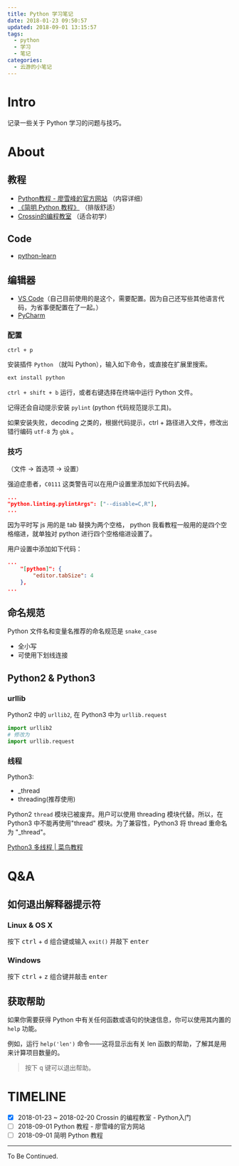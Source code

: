 ```yaml
---
title: Python 学习笔记
date: 2018-01-23 09:50:57
updated: 2018-09-01 13:15:57
tags:
  - python
  - 学习
  - 笔记
categories:
  - 云游的小笔记
---
```

# Intro

记录一些关于 Python 学习的问题与技巧。

<!-- more -->

# About

## 教程

- [Python教程 - 廖雪峰的官方网站](https://www.liaoxuefeng.com/wiki/0014316089557264a6b348958f449949df42a6d3a2e542c000) （内容详细）
- [《简明 Python 教程》](https://bop.mol.uno/) （排版舒适）
- [Crossin的编程教室](http://crossincode.com/home/) （适合初学）

## Code

- [python-learn](https://github.com/YunYouJun/python-learn)

## 编辑器

- [VS Code](https://code.visualstudio.com/)（自己目前使用的是这个，需要配置。因为自己还写些其他语言代码，为省事便配置在了一起。）
- [PyCharm](https://www.jetbrains.com/pycharm/)

### 配置

`ctrl + p`

安装插件 `Python` （就叫 Python），输入如下命令，或直接在扩展里搜索。

```sh
ext install python
```

`ctrl + shift + b` 运行，或者右键选择在终端中运行 Python 文件。

记得还会自动提示安装 `pylint` (python 代码规范提示工具)。

如果安装失败，decoding 之类的，根据代码提示，ctrl + 路径进入文件，修改出错行编码 `utf-8` 为 `gbk` 。

### 技巧

（文件 -> 首选项 -> 设置）

强迫症患者，`C0111` 这类警告可以在用户设置里添加如下代码去掉。

```json
...
"python.linting.pylintArgs": ["--disable=C,R"],
...
```

因为平时写 js 用的是 tab 替换为两个空格， python 我看教程一般用的是四个空格缩进，就单独对 python 进行四个空格缩进设置了。

用户设置中添加如下代码：

```json
...
    "[python]": {
        "editor.tabSize": 4
    },
...
```

## 命名规范

Python 文件名和变量名推荐的命名规范是 `snake_case`

- 全小写
- 可使用下划线连接

## Python2 & Python3

### urllib

Python2 中的 `urllib2`, 在 Python3 中为 `urllib.request`

```py
import urllib2
# 修改为
import urllib.request
```

### 线程

Python3:

- _thread
- threading(推荐使用)

Python2 `thread` 模块已被废弃。用户可以使用 threading 模块代替。所以，在 Python3 中不能再使用"thread" 模块。为了兼容性，Python3 将 thread 重命名为 "_thread"。

[Python3 多线程 | 菜鸟教程](http://www.runoob.com/python3/python3-multithreading.html)

# Q&A

## 如何退出解释器提示符

### Linux & OS X

按下 <kbd>ctrl</kbd> + <kbd>d</kbd> 组合键或输入 `exit()` 并敲下 <kbd>enter</kbd>

### Windows

按下 <kbd>ctrl</kbd> + <kbd>z</kbd> 组合键并敲击 <kbd>enter</kbd>

## 获取帮助

如果你需要获得 Python 中有关任何函数或语句的快速信息，你可以使用其内置的 `help` 功能。

例如，运行 `help('len')` 命令——这将显示出有关 len 函数的帮助，了解其是用来计算项目数量的。

> 按下 <kbd>q</kbd> 键可以退出帮助。

# TIMELINE

- [x] 2018-01-23 ~ 2018-02-20 Crossin 的编程教室 - Python入门
- [ ] 2018-09-01 Python 教程 - 廖雪峰的官方网站
- [ ] 2018-09-01 简明 Python 教程

---

To Be Continued.